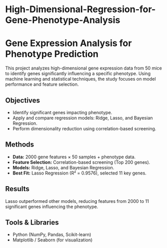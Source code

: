 # High-Dimensional-Regression-for-Gene-Phenotype-Analysis

# Gene Expression Analysis for Phenotype Prediction

This project analyzes high-dimensional gene expression data from 50 mice to identify genes significantly influencing a specific phenotype. Using machine learning and statistical techniques, the study focuses on model performance and feature selection.

## Objectives
- Identify significant genes impacting phenotype.
- Apply and compare regression models: Ridge, Lasso, and Bayesian Regression.
- Perform dimensionality reduction using correlation-based screening.

## Methods
- **Data:** 2000 gene features × 50 samples + phenotype data.
- **Feature Selection:** Correlation-based screening (Top 200 genes).
- **Models:** Ridge, Lasso, and Bayesian Regression.
- **Best Fit:** Lasso Regression (R² = 0.9576), selected 11 key genes.

## Results
Lasso outperformed other models, reducing features from 2000 to 11 significant genes influencing the phenotype.

## Tools & Libraries
- Python (NumPy, Pandas, Scikit-learn)
- Matplotlib / Seaborn (for visualization)


